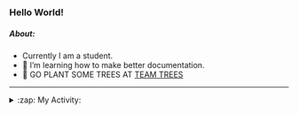### Hello World!

##### About:
- Currently I am a student.
- 🌱 I’m learning how to make better documentation.
- 🌱 GO PLANT SOME TREES AT [TEAM TREES](https://teamtrees.org/)

---
<details>
  <summary>:zap: My Activity:</summary>
  
<!--START_SECTION:waka-->
![Code Time](http://img.shields.io/badge/Code%20Time-1%2C250%20hrs%2041%20mins-blue)

**I'm a Night 🦉** 

```text
🌞 Morning                2106 commits        ███░░░░░░░░░░░░░░░░░░░░░░   10.35 % 
🌆 Daytime                6767 commits        ████████░░░░░░░░░░░░░░░░░   33.26 % 
🌃 Evening                5871 commits        ███████░░░░░░░░░░░░░░░░░░   28.85 % 
🌙 Night                  5603 commits        ███████░░░░░░░░░░░░░░░░░░   27.54 % 
```
📅 **I'm Most Productive on Wednesday** 

```text
Monday                   2774 commits        ███░░░░░░░░░░░░░░░░░░░░░░   13.63 % 
Tuesday                  2795 commits        ███░░░░░░░░░░░░░░░░░░░░░░   13.74 % 
Wednesday                4795 commits        ██████░░░░░░░░░░░░░░░░░░░   23.57 % 
Thursday                 2691 commits        ███░░░░░░░░░░░░░░░░░░░░░░   13.23 % 
Friday                   2226 commits        ███░░░░░░░░░░░░░░░░░░░░░░   10.94 % 
Saturday                 1768 commits        ██░░░░░░░░░░░░░░░░░░░░░░░   08.69 % 
Sunday                   3298 commits        ████░░░░░░░░░░░░░░░░░░░░░   16.21 % 
```


📊 **This Week I Spent My Time On** 

```text
🔥 Editors: 
IntelliJ                 1 hr 11 mins        ████████████████████████░   94.98 % 
Android Studio           3 mins              █░░░░░░░░░░░░░░░░░░░░░░░░   05.02 % 

🐱‍💻 Projects: 
library_management_system42 mins             ██████████████░░░░░░░░░░░   57.22 % 
microservices-demo       27 mins             █████████░░░░░░░░░░░░░░░░   36.60 % 
e-wallet                 3 mins              █░░░░░░░░░░░░░░░░░░░░░░░░   04.88 % 
Unknown Project          0 secs              ░░░░░░░░░░░░░░░░░░░░░░░░░   01.16 % 
swagstore                0 secs              ░░░░░░░░░░░░░░░░░░░░░░░░░   00.09 % 
```


 Last Updated on 13/11/2023 07:12:30 UTC
<!--END_SECTION:waka-->
</details>
